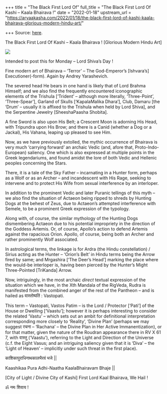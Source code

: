 +++
title = "The Black First Lord Of"
full_title = "The Black First Lord Of Kashi – Kaala Bhairava !"
date = "2022-01-18"
upstream_url = "https://aryaakasha.com/2022/01/18/the-black-first-lord-of-kashi-kaala-bhairava-glorious-modern-hindu-art/"

+++
Source: [here](https://aryaakasha.com/2022/01/18/the-black-first-lord-of-kashi-kaala-bhairava-glorious-modern-hindu-art/).

The Black First Lord Of Kashi – Kaala Bhairava ! [Glorious Modern Hindu Art]

![](https://aryaakasha.files.wordpress.com/2022/01/x650-doc-2-kopiya-kopiya.256-1.jpg?w=459)

Intended to post this for Monday – Lord Shiva’s Day !

Fine modern art of Bhairava – ‘Terror’ – The God-Emperor’s \[Ishvara’s\]
Executioner(-form). Again by Andrey Yarashevich.

The severed head He bears in one hand is likely that of Lord Brahma
Himself; and we also find the frequently encountered iconographic
elements of the Trishula \[‘Trident’ – although more literally,
‘Three-Point’, ‘Three-Spear’\], Garland of Skulls \[‘KapalaMalika
Dhara’\], Club, Damaru \[the ‘Drum’ – usually it is affixed to the
Trishula when held by Lord Shiva\], and the Serpentine Jewelry
\[SheeshaPaasha Shobita\].

A fine Sword is also upon His Belt; a Crescent Moon is adorning His
Head, with Tripundra upon His Brow; and there is a Canid (whether a Dog
or a Jackal), His Vahana, leaping up pleased to see Him.

Now, as we have previously extolled, the mythic occurrence of Bhairava
is very much ‘carrying forward’ an archaic Vedic (and, afore that,
Proto-Indo-European) saliency. One which is also expressed at multiple
points in the Greek legendariums, and found amidst the lore of both
Vedic and Hellenic peoples concerning the Stars.

There, it is a tale of the Sky Father – incarnating in a Hunter form,
perhaps as a Wolf or as an Archer – and incandescent with His Rage,
seeking to intervene and to protect His Wife from sexual interference by
an interloper.

In addition to the prominent Vedic and later Puranic tellings of this
myth – we also find the situation of Actaeon being ripped to shreds by
Hunting Dogs at the behest of Zeus, due to Actaeon’s attempted
interference with Semele, to be a prominent Greek expression of the
typology.

Along with, of course, the similar mythology of the Hunting Dogs
dismembering Actaeon due to his potential impropriety in the direction
of the Goddess Artemis. Or, of course, Apollo’s action to defend Artemis
against the rapacious Orion. Apollo, of course, being both an Archer and
rather prominently Wolf associated.

In astrological terms, the linkage is for Ardra (the Hindu
constellation) / Sirius acting as the Hunter – ‘Orion’s Belt’ in Hindu
terms being the Arrow fired by same; and Mrgashira \[‘The Deer’s Head’\]
marking the place where the would-be interloper is, having been pierced
by the Hunter’s Might Three-Pointed \[TriKanda\] Arrow.

Now, intriguingly, in the most archaic *direct* textual expression of
the situation which we have, in the Xth Mandala of the RigVeda, Rudra is
manifested from the combined anger of the rest of the Pantheon – and is
hailed as वास्तोष्पतिं : Vastopati.

This term – Vastopati, Vastos Patim – is the Lord / Protector \[‘Pati’\]
of the House or Dwelling \[‘Vaastu’\]; however it is perhaps interesting
to consider the related ‘Vastu’ – which sets out an ambit for
definitional interpretation corresponding more closely to ‘Reality’,
‘Divine Plan’ (perhaps we may suggest रचना – ‘Rachana’ – the Divine Plan
in Her Active Immanentization), or for that matter, given the nature of
the Roudran appearance there in RV X 61 7, with वास्तु (‘Vaastu’),
referring to the Light and Direction of the Universe (c.f. the Eight
Vasus; and an intriguing saliency given that it is ‘Diva’ – the ‘Light
of Heaven’ – implicitly under such threat in the first place).

काशिकापुराधिनाथकालभैरवं भजे \|\|

Kaashikaa Pura Adhi-Naatha KaalaBhairavam Bhaje \|\|

\[City of Light / Divine City of Kashi\] First Lord Kaal Bhairava, We
Hail !

ॐ नमः शिवाय !
